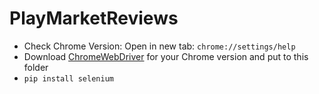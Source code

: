 # PlayMarketReviews

+ Check Chrome Version: Open in new tab: ```chrome://settings/help```
+ Download [ChromeWebDriver](http://chromedriver.chromium.org/downloads) for your Chrome version and put to this folder
+ ```pip install selenium```
 

